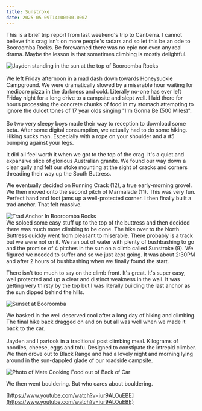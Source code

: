 ```yaml
---
title: Sunstroke
date: 2025-05-09T14:00:00.000Z
---
```


This is a brief trip report from last weekend's trip to Canberra. I cannot believe this crag isn't on more people's radars and so let this be an ode to Booroomba Rocks. Be forewarned there was no epic nor even any real drama. Maybe the lesson is that sometimes climbing is mostly delightful.

![Jayden standing in the sun at the top of Booroomba Rocks](/booroomba_jayden.jpg "Jayden Basking")\
\
We left Friday afternoon in a mad dash down towards Honeysuckle Campground. We were dramatically slowed by a miserable hour waiting for mediocre pizza in the darkness and cold. Literally no-one has ever left Friday night for a long drive to a campsite and slept well. I laid there for hours processing the concrete chunks of food in my stomach attempting to ignore the dulcet tones of 17 year olds singing "I'm Gonna Be (500 Miles)".\
\
So two very sleepy boys made their way to reception to download some beta. After some digital consumption, we actually had to do some hiking. Hiking sucks man. Especially with a rope on your shoulder and a #5 bumping against your legs. 

It did all feel worth it when we got to the top of the crag. It's a quiet and expansive slice of glorious Australian granite. We found our way down a clear gully and felt our stoke mounting at the sight of cracks and corners threading their way up the South Buttress.

We eventually decided on Running Crack (12), a true early-morning grovel. We then moved onto the second pitch of Marmalade (11). This was very fun. Perfect hand and foot jams up a well-protected corner. I then finally built a trad anchor. That felt massive.

![Trad Anchor In Booroomba Rocks](/booroomba_anchor.jpg "My Beautiful Anchor")\
We soloed some easy stuff up to the top of the buttress and then decided there was much more climbing to be done. The hike over to the North Buttress quickly went from pleasant to miserable.  There probably is a track but we were not on it. We ran out of water with plenty of bushbashing to go and the promise of 4 pitches in the sun on a climb called Sunstroke (9). We figured we needed to suffer and so we just kept going. It was about 2:30PM and after 2 hours of bushbashing when we finally found the start. 

There isn't too much to say on the climb front. It's great. It's super easy, well protected and up a clear and distinct weakness in the wall. It was getting very thirsty by the top but I was literally building the last anchor as the sun dipped behind the hills.

![Sunset at Booroomba](/booroomba_sunset.jpg "A Well-Deserved Ending")

We basked in the well deserved cool after a long day of hiking and climbing. The final hike back dragged on and on but all was well when we made it back to the car.\
\
Jayden and I partook in a traditional post climbing meal. Kilograms of noodles, cheese, eggs and tofu. Designed to constipate the intrepid climber. We then drove out to Black Range and had a lovely night and morning lying around in the sun-dappled glade of our roadside campsite.

![Photo of Mate Cooking Food out of Back of Car](/black_range_camp.jpg "Domestic Bliss")

We then went bouldering. But who cares about bouldering. 

[https://www.youtube.com/watch?v=iur9ALOuEBE](https://www.youtube.com/watch?v=iur9ALOuEBE)
